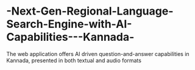 # -Next-Gen-Regional-Language-Search-Engine-with-AI-Capabilities---Kannada-
The web application offers AI driven question-and-answer capabilities in Kannada, presented in both textual and  audio formats
